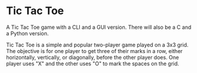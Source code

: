 # Tic Tac Toe
A Tic Tac Toe game with a CLI and a GUI version. 
There will also be a C and a Python version.

Tic Tac Toe is a simple and popular two-player game played on a 3x3 grid. 
The objective is for one player to get three of their marks in a row, either horizontally, vertically, or diagonally, before the other player does. 
One player uses "X" and the other uses "O" to mark the spaces on the grid.
